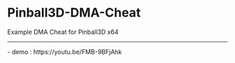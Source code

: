# Pinball3D-DMA-Cheat
Example DMA Cheat for Pinball3D x64 
<hr>
- demo : https://youtu.be/FMB-9BFjAhk
